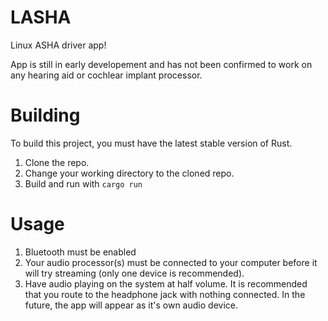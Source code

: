 # LASHA
Linux ASHA driver app!

App is still in early developement and has not been confirmed to work on any hearing aid or cochlear implant processor. 


# Building

To build this project, you must have the latest stable version of Rust.

1. Clone the repo.
2. Change your working directory to the cloned repo.
3. Build and run with `cargo run`

# Usage
1. Bluetooth must be enabled
2. Your audio processor(s) must be connected to your computer before it will try streaming (only one device is recommended).
3. Have audio playing on the system at half volume. It is recommended that you route to the headphone jack with nothing connected. In the future, the app will appear as it's own audio device. 